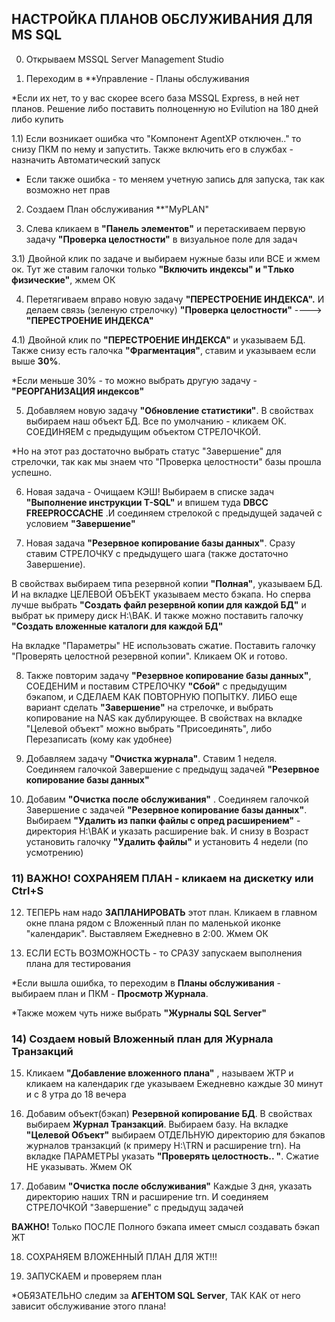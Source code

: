 ## НАСТРОЙКА ПЛАНОВ ОБСЛУЖИВАНИЯ ДЛЯ MS SQL

0) Открываем MSSQL Server Management Studio

1) Переходим в **Управление - Планы обслуживания 
  
  *Если их нет, то у вас скорее всего база MSSQL Express, в ней нет планов. Решение либо поставить полноценную но Evilution на 180 дней либо купить

1.1) Если возникает ошибка что "Компонент AgentXP отключен.." то снизу ПКМ по нему и запустить. Также включить его в службах - назначить Автоматический запуск

  * Если также ошибка - то меняем учетную запись для запуска, так как возможно нет прав  

2) Создаем План обслуживания **"MyPLAN" 

3) Слева кликаем в **"Панель элементов"**  и перетаскиваем первую задачу **"Проверка целостности"** в визуальное поле для задач

3.1) Двойной клик по задаче и выбираем нужные базы или ВСЕ и жмем ок. Тут же ставим галочки только **"Включить индексы" и "Тлько физические"**, жмем ОК

4) Перетягиваем вправо новую задачу **"ПЕРЕСТРОЕНИЕ ИНДЕКСА".** И делаем связь (зеленую стрелочку) **"Проверка целостности"** ----> **"ПЕРЕСТРОЕНИЕ ИНДЕКСА"**

4.1) Двойной клик по **"ПЕРЕСТРОЕНИЕ ИНДЕКСА"** и указываем БД. Также снизу есть галочка **"Фрагментация"**, ставим и указываем если выше **30%**. 
  
   *Если меньше 30% - то можно выбрать другую задачу - **"РЕОРГАНИЗАЦИЯ индексов"**

5) Добавляем новую задачу **"Обновление статистики"**. В свойствах выбираем наш объект БД. Все по умолчанию - кликаем ОК. СОЕДИНЯЕМ с предыдущим объектом СТРЕЛОЧКОЙ.

*Но на этот раз достаточно выбрать статус "Завершение" для стрелочки, так как мы знаем что "Проверка целостности" базы прошла успешно.

6) Новая задача - Очищаем КЭШ! Выбираем в списке задач **"Выполнение инструкции T-SQL"** и впишем туда **DBCC FREEPROCCACHE** .И соединяем стрелокой с предыдущей задачей с условием **"Завершение"**

7) Новая задача **"Резервное копирование базы данных"**. Сразу ставим СТРЕЛОЧКУ с предыдущего шага (также достаточно Завершение). 
 
  В свойствах выбираем типа резервной копии **"Полная"**, указываем БД. И на вкладке ЦЕЛЕВОЙ ОБЪЕКТ указываем место бэкапа.
  Но сперва лучше выбрать **"Создать файл резервной копии для каждой БД"** и выбрат ьк примеру диск H:\BAK. И также можно поставить галочку **"Создать вложенные каталоги  для каждой БД"**
  
  На вкладке "Параметры" НЕ использовать сжатие. Поставить галочку "Проверять целостной резервной копии". Кликаем ОК и готово.
  
8) Также повторим задачу **"Резервное копирование базы данных"**, СОЕДЕНИМ и поставим СТРЕЛОЧКУ **"Сбой"** с предыдущим бэкапом, и СДЕЛАЕМ КАК ПОВТОРНУЮ ПОПЫТКУ.
   ЛИБО еще вариант сделать **"Завершение"** на стрелочке, и выбрать копирование на NAS как дублирующее. 
   В свойствах на вкладке "Целевой объект" можно выбрать "Присоединять", либо Перезаписать (кому как удобнее) 
   
9) Добавляем задачу **"Очистка журнала"**. Ставим 1 неделя. Соединяем галочкой Завершение с предыдущ задачей **"Резервное копирование базы данных"**

10) Добавим **"Очистка после обслуживания"** . Соединяем галочкой Завершение с задачей **"Резервное копирование базы данных"**. Выбираем **"Удалить из папки файлы с опред расширением"** - директория H:\BAK и указать расширение bak. И снизу в Возраст установить галочку **"Удалить файлы"** и установить 4 недели (по усмотрению)

### 11) ВАЖНО! СОХРАНЯЕМ ПЛАН - кликаем на дискетку или Ctrl+S

12) ТЕПЕРЬ нам надо **ЗАПЛАНИРОВАТЬ** этот план. Кликаем в главном окне плана рядом с Вложенный план по маленькой иконке "календарик". Выставляем Ежедневно в 2:00. Жмем ОК

13) ЕСЛИ ЕСТЬ ВОЗМОЖНОСТЬ - то СРАЗУ запускаем выполнения плана для тестирования

*Если вышла ошибка, то переходим в **Планы обслуживания** - выбираем план и ПКМ - **Просмотр Журнала**. 

*Также можем чуть ниже выбрать **"Журналы SQL Server"** 

### 14) Создаем новый Вложенный план для Журнала Транзакций

15) Кликаем **"Добавление вложенного плана"** , называем ЖТР и кликаем на календарик где указываем Ежедневно каждые 30 минут и с 8 утра до 18 вечера

16) Добавим объект(бэкап) **Резервной копирование БД**. В свойствах выбираем **Журнал Транзакций**. Выбираем базу. На вкладке **"Целевой Объект"** выбираем ОТДЕЛЬНУЮ директорию для бэкапов журналов транзакций (к примеру H:\TRN и расширение trn). На вкладке ПАРАМЕТРЫ указать **"Проверять целостность.. "**. Сжатие НЕ указывать. Жмем ОК

17) Добавим **"Очистка после обслуживания"** Каждые 3 дня, указать директорию наших TRN и расширение trn. И соединяем СТРЕЛОЧКОЙ "Завершение" с предыдущ задачей  

**ВАЖНО!** Только ПОСЛЕ Полного бэкапа имеет смысл создавать бэкап ЖТ

18) СОХРАНЯЕМ ВЛОЖЕННЫЙ ПЛАН ДЛЯ ЖТ!!!

19)  ЗАПУСКАЕМ и проверяем план

*ОБЯЗАТЕЛЬНО следим за **АГЕНТОМ SQL Server**, ТАК КАК от него зависит обслуживание этого плана!


